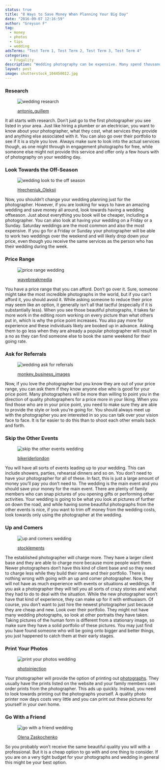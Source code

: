 ```yaml
---
status: true
title: "8 Ways to Save Money When Planning Your Big Day"
date: "2016-09-07 12:16:59"
author: "Greyson F"
tag:
  - money
  - photos
  - tips
  - wedding
adsTerms: "Test Term 1, Test Term 2, Test Term 3, Test Term 4"
categories:
  - Frugality
description: "Wedding photography can be expensive. Many spend thousands of dollars on the right professional. Here are a few ways you can save and still have great pics."
layout: post
image: shutterstock_104450012.jpg
---
```


### Research

<figure aria-describedby="caption-attachment-4104" class="wp-caption alignnone" id="attachment_4104" style="width: 700px">

![wedding research](/posts/shutterstock_360426944.jpg)<figcaption class="wp-caption-text" id="caption-attachment-4104">[antonio_guillem](https://www.shutterstock.com/pic-360426944/stock-photo-side-view-of-two-young-adult-students-studying-and-talking-about-lessons-comparing-together-laptop-information-in-a-coffee-shop.html)</figcaption></figure>

It all starts with research. Don’t just go to the first photographer you see listed in your area. Just like hiring a plumber or an electrician, you want to know about your photographer, what they cost, what services they provide and anything else associated with it. You can also go over their portfolio to see if it is a style you love. Always make sure to look into the actual services though, as one might through in engagement photographs for free, while someone else might not provide this service and offer only a few hours with of photography on your wedding day.

### Look Towards the Off-Season

<figure aria-describedby="caption-attachment-4106" class="wp-caption alignnone" id="attachment_4106" style="width: 700px">

![wedding look to the off season](/posts/shutterstock_248763127.jpg)<figcaption class="wp-caption-text" id="caption-attachment-4106">[Hrecheniuk_Oleksii](https://www.shutterstock.com/pic-248763127/stock-photo-bride-and-groom-in-a-winter-frost-with-a-snowflow.html)</figcaption></figure>

Now, you shouldn’t change your wedding planning just for the photographer. However, if you are looking for ways to have an amazing wedding and save money all around, look towards having a wedding offseason. Just about everything you book will be cheaper, including a photographer. You can also look at having your wedding on a Friday or a Sunday. Saturday weddings are the most common and also the most expensive. If you go for a Friday or Sunday your photographer will be able to work two weddings over the weekend and will likely drop down your price, even though you receive the same services as the person who has their wedding during the week.

### Price Range

<figure aria-describedby="caption-attachment-4107" class="wp-caption alignnone" id="attachment_4107" style="width: 700px">

![price range wedding](/posts/shutterstock_418403209.jpg)<figcaption class="wp-caption-text" id="caption-attachment-4107">[wavebreakmedia](https://www.shutterstock.com/pic-418403209/stock-photo-worried-young-couple-discussing-bills-at-home.html)</figcaption></figure>

You have a price range that you can afford. Don’t go over it. Sure, someone might take the most incredible photographs in the world, but if you can’t afford it, you should avoid it. While asking someone to reduce their price may seem like an option, it generally isn’t all that tactful (especially if it is substantially less). When you see those beautiful photographs, it takes far more work in the editing room working on every picture than what others put in, which is why the price point increases. You also pay more for experience and these individuals likely are booked up in advance. Asking them to go less when they are already a popular photographer will result in a no as they can find someone else to book the same weekend for their going rate.

### Ask for Referrals

<figure aria-describedby="caption-attachment-4108" class="wp-caption alignnone" id="attachment_4108" style="width: 700px">

![wedding ask for referrals](/posts/shutterstock_223908613.jpg)<figcaption class="wp-caption-text" id="caption-attachment-4108">[monkey_business_images](https://www.shutterstock.com/pic-223908613/stock-photo-group-of-young-friends-enjoying-meal-in-outdoor-restaurant.html)</figcaption></figure>

Now, if you love the photographer but you know they are out of your price range, you can ask them if they know anyone else who is good for your price point. Many photographers will be more than willing to point you in the direction of quality photographers for a price more in your liking. When you find those who are in your price point, you need to make sure they are able to provide the style or look you’re going for. You should always meet up with the photographer you are interested in so you can talk over your vision face to face. It is far easier to do this than to shoot each other emails back and forth.

### Skip the Other Events

<figure aria-describedby="caption-attachment-4109" class="wp-caption alignnone" id="attachment_4109" style="width: 700px">

![skip the other events wedding](/posts/shutterstock_150361421.jpg)<figcaption class="wp-caption-text" id="caption-attachment-4109">[bikeriderlondon](https://www.shutterstock.com/pic-150361421/stock-photo-middle-aged-woman-taking-pictures-of-friends-at-bridal-shower.html)</figcaption></figure>

You will have all sorts of events leading up to your wedding. This can include showers, parties, rehearsal dinners and so on. You don’t need to have your photographer for all of these. In fact, this is just a large amount of money you’ll pay you don’t need to. The wedding is the main event and you should save your money for the main event. There are plenty of family members who can snap pictures of you opening gifts or performing other activities. Your wedding is going to be what you look at pictures of further on down the road, and while having some beautiful photographs from the other events is nice, if you want to trim off money from the wedding costs, look towards only using the photographer at the wedding.

### Up and Comers

<figure aria-describedby="caption-attachment-4110" class="wp-caption alignnone" id="attachment_4110" style="width: 700px">

![up and comers wedding](/posts/shutterstock_198752252.jpg)<figcaption class="wp-caption-text" id="caption-attachment-4110">[stocklements](https://www.shutterstock.com/pic-198752252/stock-photo-new-jersey-june-14-wedding-in-riverview-fisk-park-on-june-14-2014-in-nj-riverview-fiske-park-is-a-neighborhood-on-the-east-side-of-the-palisades-with-views-of-hoboken-and-the-nyc-skyl.html)

</figcaption></figure>

The established photographer will charge more. They have a larger client base and they are able to charge more because more people want them. Newer photographers don’t have this kind of client base and so they need to charge less while they build their name and their portfolio. There is nothing wrong with going with an up and comer photographer. Now, they will not have as much experience with events or situations at weddings. If you ask a photographer they will tell you all sorts of crazy stories and what they had to do to deal with the situation. While the new photographer won’t have that kind of experience, they can make up for it with enthusiasm. Of course, you don’t want to just hire the newest photographer just because they are cheap and new. Look over their portfolio. They might not have many wedding photographs, so look at other portraits they have taken. Taking pictures of the human form is different from a stationary image, so make sure they have a solid portfolio of these pictures. You may just find you have found someone who will be going onto bigger and better things, you just happened to catch them at their early stages.

### Print Your Photos

<figure aria-describedby="caption-attachment-4111" class="wp-caption alignnone" id="attachment_4111" style="width: 700px">

![print your photos wedding](/posts/shutterstock_104450012.jpg)<figcaption class="wp-caption-text" id="caption-attachment-4111">[photoinjection](https://www.shutterstock.com/pic-104450012/stock-photo-groom-is-kissing-his-bride-very-tender-on-forehead-black-and-white-photo.html)</figcaption></figure>

Your photographer will provide the option of printing out [photographs](https://www.huffingtonpost.com/charles-tran/5-ways-to-save-money-on-a_b_3055500.html). They usually have the prints listed on the website and your family members can order prints from the photographer. This ads up quickly. Instead, you need to look towards printing out the photographs yourself. A quality photo printer now days costs very little and you can print out these pictures for yourself in your own home.

### Go With a Friend

<figure aria-describedby="caption-attachment-4112" class="wp-caption alignnone" id="attachment_4112" style="width: 700px">

![go with a friend wedding](/posts/shutterstock_153043517.jpg)<figcaption class="wp-caption-text" id="caption-attachment-4112">[Olena Zaskochenko](https://www.shutterstock.com/pic-153043517/stock-photo-wedding-photographer-in-action-taking-a-picture-of-the-bride-and-groom.html)</figcaption></figure>

So you probably won’t receive the same beautiful quality you will with a professional. But it is a cheap option to go with and one thing to consider. If you are on a very tight budget for your photographs and wedding in general this might be your best option.
